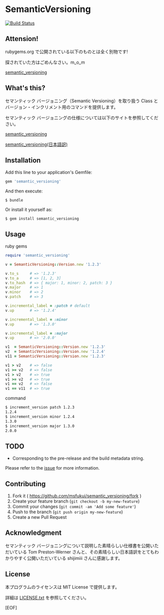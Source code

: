 # SemanticVersioning

[![Build Status](https://travis-ci.org/msfukui/semantic_versioning.svg)](https://travis-ci.org/msfukui/semantic_versioning)

## Attension!

rubygems.org で公開されている以下のものとは全く別物です!

探されていた方はごめんなさい。m_o_m

[semantic_versioning](https://github.com/joecorcoran/semantic_versioning)

## What's this?

セマンティック バージョニング（Semantic Versioning）を取り扱う Class とバージョン・インクリメント用のコマンドを提供します。

セマンティック バージョニングの仕様については以下のサイトを参照してください。

[semantic_versioning](http://semver.org)

[semantic_versioning(日本語訳)](http://shijimiii.info/technical-memo/semver)

## Installation

Add this line to your application's Gemfile:

```ruby
gem 'semantic_versioning'
```

And then execute:

    $ bundle

Or install it yourself as:

    $ gem install semantic_versioning

## Usage

ruby gems

```ruby
require 'semantic_versioning'

v = SemanticVersioning::Version.new '1.2.3'

v.to_s     # => '1.2.3'
v.to_a     # => [1, 2, 3]
v.to_hash  # => { major: 1, minor: 2, patch: 3 }
v.major    # => 1
v.minor    # => 2
v.patch    # => 3

v.incremental_label = :patch # default
v.up       # => '1.2.4'

v.incremental_label = :minor
v.up       # => '1.3.0'

v.incremental_label = :major
v.up       # => '2.0.0'

v1  = SemanticVersioning::Version.new '1.2.3'
v2  = SemanticVersioning::Version.new '1.2.4'
v11 = SemanticVersioning::Version.new '1.2.3'

v1 > v2    # => false
v1 >= v2   # => false
v1 > v2    # => true
v1 >= v2   # => true
v1 == v2   # => false
v1 == v11  # => true

```

command

```sh
$ increment_version patch 1.2.3
1.2.4
$ increment_version minor 1.2.4
1.3.0
$ increment_version major 1.3.0
2.0.0
```

## TODO

* Corresponding to the pre-release and the build metadata string.

Please refer to the [issue](https://github.com/msfukui/semantic_versioning/issues) for more information.

## Contributing

1. Fork it ( https://github.com/msfukui/semantic_versioning/fork )
2. Create your feature branch (`git checkout -b my-new-feature`)
3. Commit your changes (`git commit -am 'Add some feature'`)
4. Push to the branch (`git push origin my-new-feature`)
5. Create a new Pull Request

## Acknowledgment

セマンティック バージョニングについて説明した素晴らしい仕様書を公開いただいている Tom Preston-Werner さんと、その素晴らしい日本語訳をとてもわかりやすく公開いただいている shijimiii さんに感謝します。

## License

本プログラムのライセンスは MIT License で提供します。

詳細は [LICENSE.txt](LICENSE.txt) を参照してください。

[EOF]
